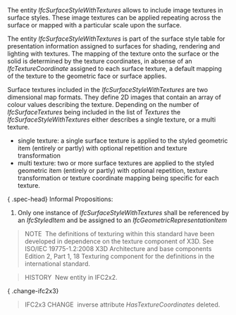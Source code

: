 The entity _IfcSurfaceStyleWithTextures_ allows to include image textures in surface styles. These image textures can be applied repeating across the surface or mapped with a particular scale upon the surface.

The entity _IfcSurfaceStyleWithTextures_ is part of the surface style table for presentation information assigned to surfaces for shading, rendering and lighting with textures. The mapping of the texture onto the surface or the solid is determined by the texture coordinates, in absense of an _IfcTextureCoordinate_ assigned to each surface texture, a default mapping of the texture to the geometric face or surface applies.

Surface textures included in the _IfcSurfaceStyleWithTextures_ are two dimensional map formats. They define 2D images that contain an array of colour values describing the texture. Depending on the number of _IfcSurfaceTextures_ being included in the list of _Textures_ the _IfcSurfaceStyleWithTextures_ either describes a single texture, or a multi texture.

* single texture: a single surface texture is applied to the styled geometric item (entirely or partly) with optional repetition and texture transformation
* multi texture: two or more surface textures are applied to the styled geometric item (entirely or partly) with optional repetition, texture transformation or texture coordinate mapping being specific for each texture.

{ .spec-head}
Informal Propositions:

1. Only one instance of _IfcSurfaceStyleWithTextures_ shall be referenced by an _IfcStyledItem_ and be assigned to an _IfcGeometricRepresentationItem_

> NOTE&nbsp; The definitions of texturing within this standard have been developed in dependence on the texture component of X3D. See ISO/IEC 19775-1.2:2008 X3D Architecture and base components Edition 2, Part 1, 18 Texturing component for the definitions in the international standard.

> HISTORY&nbsp; New entity in IFC2x2.

{ .change-ifc2x3}
> IFC2x3 CHANGE&nbsp; inverse attribute _HasTextureCoordinates_ deleted.
